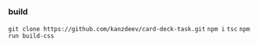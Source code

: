 ### build

`git clone https://github.com/kanzdeev/card-deck-task.git`
`npm i`
`tsc`
`npm run build-css`
